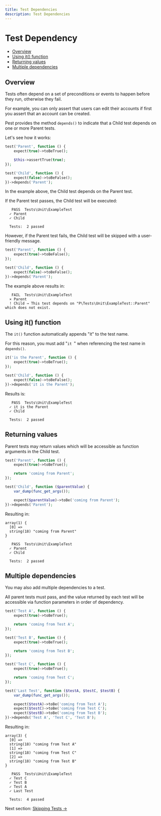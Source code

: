 ```yaml
---
title: Test Dependencies
description: Test Dependencies
---
```


# Test Dependency

- [Overview](#overview)
- [Using it() function](#using-it-function)
- [Returning values](#returning-values)
- [Multiple dependencies](#multiple-dependencies)

<a name="overview"></a>

## Overview

Tests often depend on a set of preconditions or events to happen before they run, otherwise they fail.

For example, you can only assert that users can edit their accounts if first you assert that an account can be created.

Pest provides the method `depends()` to indicate that a Child test depends on one or more Parent tests.

Let's see how it works:

```php
test('Parent', function () {
    expect(true)->toBeTrue();

    $this->assertTrue(true);
});

test('Child', function () {
    expect(false)->toBeFalse();
})->depends('Parent');
```

In the example above, the Child test depends on the Parent test.

If the Parent test passes, the Child test will be executed:

```plain
   PASS  Tests\Unit\ExampleTest
  ✓ Parent
  ✓ Child

  Tests:  2 passed
```

However, if the Parent test fails, the Child test will be skipped with a user-friendly message.

```php
test('Parent', function () {
    expect(true)->toBeFalse();
});

test('Child', function () {
    expect(false)->toBeFalse();
})->depends('Parent');
```

The example above results in:

```plain
   FAIL  Tests\Unit\ExampleTest
  ⨯ Parent
  ! Child → This test depends on "P\Tests\Unit\ExampleTest::Parent" which does not exist.
```

<a name="using-it-function"></a>

## Using it() function

 The `it()` function automatically appends "it" to the test name.

For this reason, you must add  "`it `" when referencing the test name in `depends()`.

```php
it('is the Parent', function () {
    expect(true)->toBeTrue();
});

test('Child', function () {
    expect(false)->toBeFalse();
})->depends('it is the Parent');
```

Results is:

```plain
   PASS  Tests\Unit\ExampleTest
  ✓ it is the Parent
  ✓ Child

  Tests:  2 passed
```

<a name="returning-values"></a>

## Returning values

Parent tests may return values which will be accessible as function arguments in the Child test.

```php
test('Parent', function () {
    expect(true)->toBeTrue();

    return 'coming from Parent';
});

test('Child', function ($parentValue) {
    var_dump(func_get_args());

    expect($parentValue)->toBe('coming from Parent');
})->depends('Parent');
```

Resulting in:

```plain
array(1) {
  [0] =>
  string(18) "coming from Parent"
}

   PASS  Tests\Unit\ExampleTest
  ✓ Parent
  ✓ Child

  Tests:  2 passed
```

<a name="multiple-dependencies"></a>

## Multiple dependencies

You may also add multiple dependencies to a test.

All parent tests must pass, and the value returned by each test will be accessible via function parameters in order of dependency.


```php
test('Test A', function () {
    expect(true)->toBeTrue();

    return 'coming from Test A';
});

test('Test B', function () {
    expect(true)->toBeTrue();

    return 'coming from Test B';
});

test('Test C', function () {
    expect(true)->toBeTrue();

    return 'coming from Test C';
});

test('Last Test', function ($testA, $testC, $testB) {
    var_dump(func_get_args());

    expect($testA)->toBe('coming from Test A');
    expect($testC)->toBe('coming from Test C');
    expect($testB)->toBe('coming from Test B');
})->depends('Test A', 'Test C', 'Test B');
```

Resulting in:

```plain
array(3) {
  [0] =>
  string(18) "coming from Test A"
  [1] =>
  string(18) "coming from Test C"
  [2] =>
  string(18) "coming from Test B"
}

   PASS  Tests\Unit\ExampleTest
  ✓ Test C
  ✓ Test B
  ✓ Test A
  ✓ Last Test

  Tests:  4 passed
```

Next section: [Skipping Tests →](/docs/skipping-tests)
